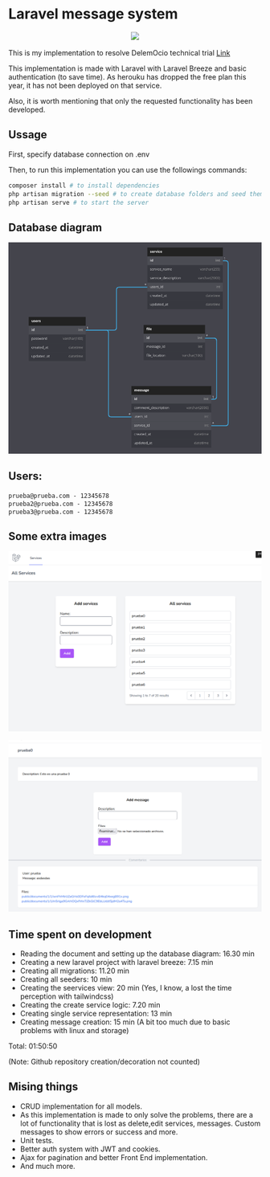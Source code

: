 # Laravel message system


<p align="center"><img src="https://www.hypertechnologyweb.com/content/images/2022/07/logo_laravel-1.png" height="100px"> </p>

This is my implementation to resolve DelemOcio technical trial [Link](https://github.com/DelemOcio/prueba-tecnica-laravel)

This implementation is made with Laravel with Laravel Breeze and basic authentication (to save time). As herouku has dropped the free plan this year, it has not been deployed on that service. 

Also, it is worth mentioning that only the requested functionality has been developed.

## Ussage

First, specify database connection on .env

Then, to run this implementation you can use the followings commands:

```bash
composer install # to install dependencies
php artisan migration --seed # to create database folders and seed them
php artisan serve # to start the server

```

## Database diagram

<p align="center"><img src="https://github.com/IgorMy/Laravel-message-system/blob/master/github_images/database.png" width="700px"> </p>


## Users:

```
prueba@prueba.com - 12345678
prueba2@prueba.com - 12345678
prueba3@prueba.com - 12345678
```

## Some extra images
<p align="center"><img src="https://github.com/IgorMy/Laravel-message-system/blob/master/github_images/2022-09-18_13-43.png" width="700px"> </p>
<p align="center"><img src="https://github.com/IgorMy/Laravel-message-system/blob/master/github_images/2022-09-18_13-45.png" width="700px"> </p>

## Time spent on development
- Reading the document and setting up the database diagram: 16.30 min
- Creating a new laravel project with laravel breeze: 7.15 min
- Creating all migrations: 11.20 min
- Creating all seeders: 10 min
- Creating the seervices view: 20 min (Yes, I know, a lost the time perception with tailwindcss)
- Creating the create service logic: 7.20 min
- Creating single service representation: 13 min
- Creating message creation: 15 min (A bit too much due to basic problems with linux and storage)

Total: 01:50:50

(Note: Github repository creation/decoration not counted)

## Mising things

- CRUD implementation for all models.
- As this implementation is made to only solve the problems, there are a lot of functionality that is lost as delete,edit services, messages. Custom messages to show errors or success and more.
- Unit tests.
- Better auth system with JWT and cookies.
- Ajax for pagination and better Front End implementation.
- And much more.
